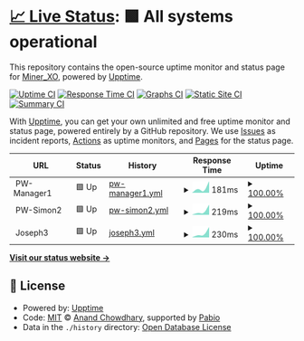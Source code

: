 # [📈 Live Status](https://MinerXO.github.io/upptime): <!--live status--> **🟩 All systems operational**

This repository contains the open-source uptime monitor and status page for [Miner_XO](https://MinerXO.github.io/upptime), powered by [Upptime](https://github.com/upptime/upptime).

[![Uptime CI](https://github.com/MinerXO/upptime/workflows/Uptime%20CI/badge.svg)](https://github.com/MinerXO/upptime/actions?query=workflow%3A%22Uptime+CI%22)
[![Response Time CI](https://github.com/MinerXO/upptime/workflows/Response%20Time%20CI/badge.svg)](https://github.com/MinerXO/upptime/actions?query=workflow%3A%22Response+Time+CI%22)
[![Graphs CI](https://github.com/MinerXO/upptime/workflows/Graphs%20CI/badge.svg)](https://github.com/MinerXO/upptime/actions?query=workflow%3A%22Graphs+CI%22)
[![Static Site CI](https://github.com/MinerXO/upptime/workflows/Static%20Site%20CI/badge.svg)](https://github.com/MinerXO/upptime/actions?query=workflow%3A%22Static+Site+CI%22)
[![Summary CI](https://github.com/MinerXO/upptime/workflows/Summary%20CI/badge.svg)](https://github.com/MinerXO/upptime/actions?query=workflow%3A%22Summary+CI%22)

With [Upptime](https://upptime.js.org), you can get your own unlimited and free uptime monitor and status page, powered entirely by a GitHub repository. We use [Issues](https://github.com/MinerXO/upptime/issues) as incident reports, [Actions](https://github.com/MinerXO/upptime/actions) as uptime monitors, and [Pages](https://MinerXO.github.io/upptime) for the status page.

<!--start: status pages-->
<!-- This summary is generated by Upptime (https://github.com/upptime/upptime) -->
<!-- Do not edit this manually, your changes will be overwritten -->
<!-- prettier-ignore -->
| URL | Status | History | Response Time | Uptime |
| --- | ------ | ------- | ------------- | ------ |
| <img alt="" src="https://icons.duckduckgo.com/ip3/null.ico" height="13"> PW-Manager1 | 🟩 Up | [pw-manager1.yml](https://github.com/MinerXO/upptime/commits/HEAD/history/pw-manager1.yml) | <details><summary><img alt="Response time graph" src="./graphs/pw-manager1/response-time-week.png" height="20"> 181ms</summary><br><a href="https://MinerXO.github.io/upptime/history/pw-manager1"><img alt="Response time 181" src="https://img.shields.io/endpoint?url=https%3A%2F%2Fraw.githubusercontent.com%2FMinerXO%2Fupptime%2FHEAD%2Fapi%2Fpw-manager1%2Fresponse-time.json"></a><br><a href="https://MinerXO.github.io/upptime/history/pw-manager1"><img alt="24-hour response time 181" src="https://img.shields.io/endpoint?url=https%3A%2F%2Fraw.githubusercontent.com%2FMinerXO%2Fupptime%2FHEAD%2Fapi%2Fpw-manager1%2Fresponse-time-day.json"></a><br><a href="https://MinerXO.github.io/upptime/history/pw-manager1"><img alt="7-day response time 181" src="https://img.shields.io/endpoint?url=https%3A%2F%2Fraw.githubusercontent.com%2FMinerXO%2Fupptime%2FHEAD%2Fapi%2Fpw-manager1%2Fresponse-time-week.json"></a><br><a href="https://MinerXO.github.io/upptime/history/pw-manager1"><img alt="30-day response time 181" src="https://img.shields.io/endpoint?url=https%3A%2F%2Fraw.githubusercontent.com%2FMinerXO%2Fupptime%2FHEAD%2Fapi%2Fpw-manager1%2Fresponse-time-month.json"></a><br><a href="https://MinerXO.github.io/upptime/history/pw-manager1"><img alt="1-year response time 181" src="https://img.shields.io/endpoint?url=https%3A%2F%2Fraw.githubusercontent.com%2FMinerXO%2Fupptime%2FHEAD%2Fapi%2Fpw-manager1%2Fresponse-time-year.json"></a></details> | <details><summary><a href="https://MinerXO.github.io/upptime/history/pw-manager1">100.00%</a></summary><a href="https://MinerXO.github.io/upptime/history/pw-manager1"><img alt="All-time uptime 100.00%" src="https://img.shields.io/endpoint?url=https%3A%2F%2Fraw.githubusercontent.com%2FMinerXO%2Fupptime%2FHEAD%2Fapi%2Fpw-manager1%2Fuptime.json"></a><br><a href="https://MinerXO.github.io/upptime/history/pw-manager1"><img alt="24-hour uptime 100.00%" src="https://img.shields.io/endpoint?url=https%3A%2F%2Fraw.githubusercontent.com%2FMinerXO%2Fupptime%2FHEAD%2Fapi%2Fpw-manager1%2Fuptime-day.json"></a><br><a href="https://MinerXO.github.io/upptime/history/pw-manager1"><img alt="7-day uptime 100.00%" src="https://img.shields.io/endpoint?url=https%3A%2F%2Fraw.githubusercontent.com%2FMinerXO%2Fupptime%2FHEAD%2Fapi%2Fpw-manager1%2Fuptime-week.json"></a><br><a href="https://MinerXO.github.io/upptime/history/pw-manager1"><img alt="30-day uptime 100.00%" src="https://img.shields.io/endpoint?url=https%3A%2F%2Fraw.githubusercontent.com%2FMinerXO%2Fupptime%2FHEAD%2Fapi%2Fpw-manager1%2Fuptime-month.json"></a><br><a href="https://MinerXO.github.io/upptime/history/pw-manager1"><img alt="1-year uptime 100.00%" src="https://img.shields.io/endpoint?url=https%3A%2F%2Fraw.githubusercontent.com%2FMinerXO%2Fupptime%2FHEAD%2Fapi%2Fpw-manager1%2Fuptime-year.json"></a></details>
| <img alt="" src="https://icons.duckduckgo.com/ip3/null.ico" height="13"> PW-Simon2 | 🟩 Up | [pw-simon2.yml](https://github.com/MinerXO/upptime/commits/HEAD/history/pw-simon2.yml) | <details><summary><img alt="Response time graph" src="./graphs/pw-simon2/response-time-week.png" height="20"> 219ms</summary><br><a href="https://MinerXO.github.io/upptime/history/pw-simon2"><img alt="Response time 219" src="https://img.shields.io/endpoint?url=https%3A%2F%2Fraw.githubusercontent.com%2FMinerXO%2Fupptime%2FHEAD%2Fapi%2Fpw-simon2%2Fresponse-time.json"></a><br><a href="https://MinerXO.github.io/upptime/history/pw-simon2"><img alt="24-hour response time 219" src="https://img.shields.io/endpoint?url=https%3A%2F%2Fraw.githubusercontent.com%2FMinerXO%2Fupptime%2FHEAD%2Fapi%2Fpw-simon2%2Fresponse-time-day.json"></a><br><a href="https://MinerXO.github.io/upptime/history/pw-simon2"><img alt="7-day response time 219" src="https://img.shields.io/endpoint?url=https%3A%2F%2Fraw.githubusercontent.com%2FMinerXO%2Fupptime%2FHEAD%2Fapi%2Fpw-simon2%2Fresponse-time-week.json"></a><br><a href="https://MinerXO.github.io/upptime/history/pw-simon2"><img alt="30-day response time 219" src="https://img.shields.io/endpoint?url=https%3A%2F%2Fraw.githubusercontent.com%2FMinerXO%2Fupptime%2FHEAD%2Fapi%2Fpw-simon2%2Fresponse-time-month.json"></a><br><a href="https://MinerXO.github.io/upptime/history/pw-simon2"><img alt="1-year response time 219" src="https://img.shields.io/endpoint?url=https%3A%2F%2Fraw.githubusercontent.com%2FMinerXO%2Fupptime%2FHEAD%2Fapi%2Fpw-simon2%2Fresponse-time-year.json"></a></details> | <details><summary><a href="https://MinerXO.github.io/upptime/history/pw-simon2">100.00%</a></summary><a href="https://MinerXO.github.io/upptime/history/pw-simon2"><img alt="All-time uptime 100.00%" src="https://img.shields.io/endpoint?url=https%3A%2F%2Fraw.githubusercontent.com%2FMinerXO%2Fupptime%2FHEAD%2Fapi%2Fpw-simon2%2Fuptime.json"></a><br><a href="https://MinerXO.github.io/upptime/history/pw-simon2"><img alt="24-hour uptime 100.00%" src="https://img.shields.io/endpoint?url=https%3A%2F%2Fraw.githubusercontent.com%2FMinerXO%2Fupptime%2FHEAD%2Fapi%2Fpw-simon2%2Fuptime-day.json"></a><br><a href="https://MinerXO.github.io/upptime/history/pw-simon2"><img alt="7-day uptime 100.00%" src="https://img.shields.io/endpoint?url=https%3A%2F%2Fraw.githubusercontent.com%2FMinerXO%2Fupptime%2FHEAD%2Fapi%2Fpw-simon2%2Fuptime-week.json"></a><br><a href="https://MinerXO.github.io/upptime/history/pw-simon2"><img alt="30-day uptime 100.00%" src="https://img.shields.io/endpoint?url=https%3A%2F%2Fraw.githubusercontent.com%2FMinerXO%2Fupptime%2FHEAD%2Fapi%2Fpw-simon2%2Fuptime-month.json"></a><br><a href="https://MinerXO.github.io/upptime/history/pw-simon2"><img alt="1-year uptime 100.00%" src="https://img.shields.io/endpoint?url=https%3A%2F%2Fraw.githubusercontent.com%2FMinerXO%2Fupptime%2FHEAD%2Fapi%2Fpw-simon2%2Fuptime-year.json"></a></details>
| <img alt="" src="https://icons.duckduckgo.com/ip3/null.ico" height="13"> Joseph3 | 🟩 Up | [joseph3.yml](https://github.com/MinerXO/upptime/commits/HEAD/history/joseph3.yml) | <details><summary><img alt="Response time graph" src="./graphs/joseph3/response-time-week.png" height="20"> 230ms</summary><br><a href="https://MinerXO.github.io/upptime/history/joseph3"><img alt="Response time 230" src="https://img.shields.io/endpoint?url=https%3A%2F%2Fraw.githubusercontent.com%2FMinerXO%2Fupptime%2FHEAD%2Fapi%2Fjoseph3%2Fresponse-time.json"></a><br><a href="https://MinerXO.github.io/upptime/history/joseph3"><img alt="24-hour response time 230" src="https://img.shields.io/endpoint?url=https%3A%2F%2Fraw.githubusercontent.com%2FMinerXO%2Fupptime%2FHEAD%2Fapi%2Fjoseph3%2Fresponse-time-day.json"></a><br><a href="https://MinerXO.github.io/upptime/history/joseph3"><img alt="7-day response time 230" src="https://img.shields.io/endpoint?url=https%3A%2F%2Fraw.githubusercontent.com%2FMinerXO%2Fupptime%2FHEAD%2Fapi%2Fjoseph3%2Fresponse-time-week.json"></a><br><a href="https://MinerXO.github.io/upptime/history/joseph3"><img alt="30-day response time 230" src="https://img.shields.io/endpoint?url=https%3A%2F%2Fraw.githubusercontent.com%2FMinerXO%2Fupptime%2FHEAD%2Fapi%2Fjoseph3%2Fresponse-time-month.json"></a><br><a href="https://MinerXO.github.io/upptime/history/joseph3"><img alt="1-year response time 230" src="https://img.shields.io/endpoint?url=https%3A%2F%2Fraw.githubusercontent.com%2FMinerXO%2Fupptime%2FHEAD%2Fapi%2Fjoseph3%2Fresponse-time-year.json"></a></details> | <details><summary><a href="https://MinerXO.github.io/upptime/history/joseph3">100.00%</a></summary><a href="https://MinerXO.github.io/upptime/history/joseph3"><img alt="All-time uptime 100.00%" src="https://img.shields.io/endpoint?url=https%3A%2F%2Fraw.githubusercontent.com%2FMinerXO%2Fupptime%2FHEAD%2Fapi%2Fjoseph3%2Fuptime.json"></a><br><a href="https://MinerXO.github.io/upptime/history/joseph3"><img alt="24-hour uptime 100.00%" src="https://img.shields.io/endpoint?url=https%3A%2F%2Fraw.githubusercontent.com%2FMinerXO%2Fupptime%2FHEAD%2Fapi%2Fjoseph3%2Fuptime-day.json"></a><br><a href="https://MinerXO.github.io/upptime/history/joseph3"><img alt="7-day uptime 100.00%" src="https://img.shields.io/endpoint?url=https%3A%2F%2Fraw.githubusercontent.com%2FMinerXO%2Fupptime%2FHEAD%2Fapi%2Fjoseph3%2Fuptime-week.json"></a><br><a href="https://MinerXO.github.io/upptime/history/joseph3"><img alt="30-day uptime 100.00%" src="https://img.shields.io/endpoint?url=https%3A%2F%2Fraw.githubusercontent.com%2FMinerXO%2Fupptime%2FHEAD%2Fapi%2Fjoseph3%2Fuptime-month.json"></a><br><a href="https://MinerXO.github.io/upptime/history/joseph3"><img alt="1-year uptime 100.00%" src="https://img.shields.io/endpoint?url=https%3A%2F%2Fraw.githubusercontent.com%2FMinerXO%2Fupptime%2FHEAD%2Fapi%2Fjoseph3%2Fuptime-year.json"></a></details>

<!--end: status pages-->

[**Visit our status website →**](https://MinerXO.github.io/upptime)

## 📄 License

- Powered by: [Upptime](https://github.com/upptime/upptime)
- Code: [MIT](./LICENSE) © [Anand Chowdhary](https://anandchowdhary.com), supported by [Pabio](https://pabio.com)
- Data in the `./history` directory: [Open Database License](https://opendatacommons.org/licenses/odbl/1-0/)
